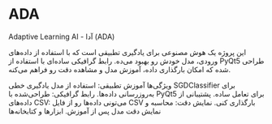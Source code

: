 # ADA
Adaptive Learning AI - آدا (ADA)


این پروژه یک هوش مصنوعی برای یادگیری تطبیقی است که با استفاده از داده‌های ورودی، مدل خودش رو بهبود می‌ده. رابط گرافیکی ساده‌ای با استفاده از PyQt5 طراحی شده که امکان بارگذاری داده، آموزش مدل و مشاهده دقت رو فراهم می‌کنه.

ویژگی‌ها
آموزش تطبیقی: استفاده از مدل یادگیری خطی SGDClassifier برای به‌روزرسانی داده‌ها.
رابط گرافیکی: طراحی‌شده با PyQt5 برای تعامل ساده.
پشتیبانی از داده‌های CSV: می‌تونی داده‌ها رو از فایل CSV بارگذاری کنی.
نمایش دقت: محاسبه و نمایش دقت مدل پس از آموزش.
ابزارها و کتابخانه‌ها
